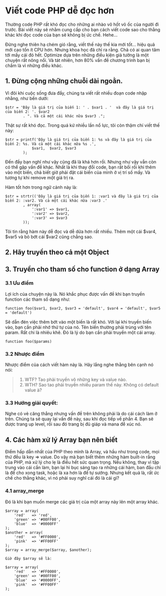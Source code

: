 # Viết code PHP dễ đọc hơn

Thường code PHP rất khó đọc cho những ai nhào vô hốt vỏ ốc của người đi trước. Bài viết này sẽ nhằm cung cấp cho bạn cách viết code sao cho thằng khác khi đọc code của bạn sẽ không bị ức chế. Hehe...

Đừng nghe thiên hạ chém gió rằng, viết thế này thế kia mới tốt... hiệu quả mới cao tốn ít CPU hơn. Nhưng khoa học đã chỉ ra rằng. Chả có ai quan tâm tới mấy cái đó hết. Optimize dựa trên những điều kiện giả tưởng là một chuyện rất nông nổi. Và tát nhiên, hơn 80% vấn đề chương trình bạn bị chầm là vì những điều khác.

## 1. Đừng cộng những chuỗi dài ngoằn.

Vì đôi khi cuộc sống đưa đẩy, chúng ta viết rất nhiều đoạn code nhập nhằng, như bến dưới:

	$str = 'Đây là giá trị của biến 1: ' . $var1 . '  và đây là giá trị của biến 2: '. $var2
			. ". Và cả một cái khác nữa $var3 .";

Thật sự rất khó đọc. Trong quá kứ nhiều lần nổ lực, tôi còn thậm chí viết thế này:
	
	$str = printf('Đây là giá trị của biến 1: %s và đây là giá trị của biến 2: %s. Và cả một cái khác nữa %s .',
				$var1, 	$var2, $var3
			);
	
Đến đầy bạn nghĩ như vậy cũng đã là khá hơn rồi. Nhưng như vậy vẫn còn có thể gặp vấn đề khác. Nhất là khi thay đổi code, bạn rất bối rối khi thêm vào một biến, chả biết giờ phải đặt cái biến của mình ở vị trí số mấy. Và tương tự khi remove một giá trị ra.

Hàm tốt hơn trong ngữ cảnh này là:
	
	$str = strtr(('Đây là giá trị của biến 1: :var1 và đây là giá trị của biến 2: :var2. Và cả một cái khác nữa :var3 .'
			, array(
				':var1' => $var1,
				':var2' => $var2,
				':var3' => $var3
			));

Tôi tin rằng hàm này dễ đọc và dễ dửa hơn rất nhiều. Thêm một cái $var4, $var5 và bỏ bớt cái $var2 cũng chẳng sao.

## 2. Hãy truyền theo cả một Object

## 3. Truyền cho tham số cho function ở dạng Array

### 3.1 Ưu điểm
Lợi ích của chuyện này là. Nó khắc phục được vấn đề khi bạn truyền function các tham số dạng như:

	function foo($var1, $var2, $var3 = 'default', $var4 = 'default', $var5 = 'default')

Sẽ dẫn đén việc thêm bớt vào một biến là rất khó. Với lại khi truyền biến vào, bạn cần phải nhớ thứ tự của nó.
Tên biến thường phải trùng với tên param. Rất chi là nhiêu khê. Đó là lý do bạn cần phải truyền một cái array.
	
	function foo($params)

### 3.2 Nhược điểm

Nhược điểm của cách viết hàm này là. Hãy lắng nghe thằng bên cạnh nó nói:

> 1. WTF? Tao phải truyền vô những key và value nào.
> 2. WTH? Sao tao phải truyền nhiều param thế này. Không có default value à?

### 3.3 Hướng giải quyết:

Nghe có vẻ căng thẳng nhưng vấn đề trên không phải là do cái cách làm ở trên. Chúng ta sẽ quay lại vấn đề này, sau khi đọc tiếp về phần 4. Bạn sẽ được trang up level, rồi sau đó trang bị đủ giáp và mana để xúc nó.

## 4. Các hàm xử lý Array bạn nên biết

Điểm hấp dẫn nhất của PHP theo mình là Array, và hầu như trong code, mọi thứ đều là key => value. Do vậy mà bạn biết thêm những hàm built-in rẳng của PHP, mà xử lý cho lẹ là điều hết sức quan trọng. Nếu không, thay vì tập trung vào cái cần làm, bạn lại hì bục sáng tạo ra những cái hàm, ban đầu chỉ là để cho xong task, hoặc là xa hơn là để tự sướng. Nhưng kết quả là, rất ức chế cho thằng khác, vì nó phải suy nghĩ cái đó là cái gì?

### 4.1 array_merge
	
Đó là khi bạn muốn merge các giá trị của một array này lên một array khác.

	$array = array(
		'red'	=> 'red',
		'green' => '#00FF00',
		'blue'	=> '#0000FF'
	);
	$another = array(
		'red' 	=> '#FF0000',
		'pink'	=> '#FF00FF'
	);
	$array = array_merge($array, $another);
	
	Giờ đây $array sẽ là:
	
	$array = array(
		'red' 	=> '#FF0000',
		'green' => '#00FF00',
		'blue'	=> '#0000FF',
		'pink'	=> '#FF00FF'
	);
	
